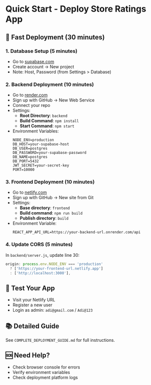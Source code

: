# Quick Start - Deploy Store Ratings App

## 🚀 Fast Deployment (30 minutes)

### 1. Database Setup (5 minutes)
- Go to [supabase.com](https://supabase.com)
- Create account → New project
- Note: Host, Password (from Settings > Database)

### 2. Backend Deployment (10 minutes)
- Go to [render.com](https://render.com)
- Sign up with GitHub → New Web Service
- Connect your repo
- Settings:
  - **Root Directory**: `backend`
  - **Build Command**: `npm install`
  - **Start Command**: `npm start`
- Environment Variables:
  ```
  NODE_ENV=production
  DB_HOST=your-supabase-host
  DB_USER=postgres
  DB_PASSWORD=your-supabase-password
  DB_NAME=postgres
  DB_PORT=5432
  JWT_SECRET=your-secret-key
  PORT=10000
  ```

### 3. Frontend Deployment (10 minutes)
- Go to [netlify.com](https://netlify.com)
- Sign up with GitHub → New site from Git
- Settings:
  - **Base directory**: `frontend`
  - **Build command**: `npm run build`
  - **Publish directory**: `build`
- Environment Variable:
  ```
  REACT_APP_API_URL=https://your-backend-url.onrender.com/api
  ```

### 4. Update CORS (5 minutes)
In `backend/server.js`, update line 30:
```javascript
origin: process.env.NODE_ENV === 'production' 
  ? ['https://your-frontend-url.netlify.app'] 
  : ['http://localhost:3000'],
```

## 🧪 Test Your App
- Visit your Netlify URL
- Register a new user
- Login as admin: `adi@gmail.com` / `Adi@123`

## 📚 Detailed Guide
See `COMPLETE_DEPLOYMENT_GUIDE.md` for full instructions.

## 🆘 Need Help?
- Check browser console for errors
- Verify environment variables
- Check deployment platform logs 